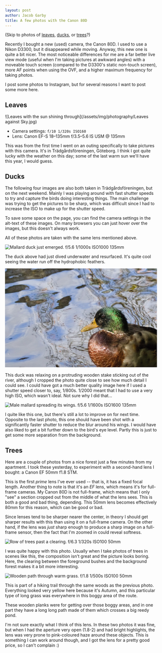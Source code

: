 ```yaml
---
layout: post
author: Jacob Garby
title: A few photos with the Canon 80D
---
```


(Skip to photos of [leaves](#leaves), [ducks](#ducks), or [trees](#trees)?)

Recently I bought a new (used) camera, the Canon 80D. I used to use a Nikon D3300, but it disappeared while moving. Anyway, this new one is quite a bit nicer. The most noticeable differences for me are a far better live view mode (useful when I'm taking pictures at awkward angles) with a moveable touch screen (compared to the D3300's static non-touch screen), more AF points when using the OVF, and a higher maximum frequency for taking photos.

I post some photos to Instagram, but for several reasons I want to post some more here.

## Leaves

![Leaves with the sun shining through](/assets/img/photography/Leaves against Sky.jpg)

 - Camera settings: `f/10 1/320s ISO160`
 - Lens: Canon EF-S 18–135mm f/3.5–5.6 IS USM @ 135mm

This was from the first time I went on an outing specifically to take pictures with this camera. It's in Trädgårdsföreningen, Göteborg. I think I got quite lucky with the weather on this day; some of the last warm sun we'll have this year, I would guess.

## Ducks

The following four images are also both taken in Trädgårdsföreningen, but on the next weekend. Mainly I was playing around with fast shutter speeds to try and capture the birds doing interesting things. The main challenge was trying to get the pictures to be sharp, which was difficult since I had to increase the ISO to make up for the shutter speed.

To save some space on the page, you can find the camera settings in the alt-text of these images. On many browsers you can just hover over the images, but this doesn't always work.

All of these photos are taken with the same lens mentioned above.

![Mallard duck just emerged. f/5.6 1/1000s ISO1000 135mm](/assets/img/photography/Covered_in_water_1.jpg)

The duck above had just dived underwater and resurfaced. It's quite cool seeing the water run off the hydrophobic feathers.

![Close crop of a mallard. f/5 1/2000s ISO2500 59mm](/assets/img/photography/Standing_on_wood_crop.jpg)

This duck was relaxing on a protruding wooden stake sticking out of the river, although I cropped the photo quite close to see how much detail I could see. I could have got a much better quality image here if I used a shutter speed closer to, say, 1/800s. 1/2000 meant that I had to use a very high ISO, which wasn't ideal. Not sure why I did that...

![Male mallard spreading its wings. f/5.6 1/1600s ISO1600 135mm](/assets/img/photography/Spread_wings_2.jpg)

I quite like this one, but there's still a lot to improve on for next time. Opposite to the last photo, this one should have been shot with a significantly faster shutter to reduce the blur around his wings. I would have also liked to get a bit further down to the bird's eye level. Partly this is just to get some more separation from the background.

## Trees

Here are a couple of photos from a nice forest just a few minutes from my apartment. I took these yesterday, to experiment with a second-hand lens I bought: a Canon EF 50mm f1.8 STM.

This is the first _prime_ lens I've ever used -- that is, it has a fixed focal length. Another thing to note is that it's an _EF_ lens, which means it's for full-frame cameras. My Canon 80D is not full-frame, which means that I only "see" a section cropped out from the middle of what the lens sees. This is both a good and bad thing, depending. This 50mm lens becomes effectively 80mm for this reason, which can be good or bad.

Since lenses tend to be sharper nearer the center, in theory I should get sharper results with this than using it on a full-frame camera. On the other hand, if the lens was _just_ sharp enough to produce a sharp image on a full-frame sensor, then the fact that I'm zoomed in could reveal softness.

![Row of trees past a clearing. f/6.3 1/320s ISO100 50mm](/assets/img/photography/trees_past_clearing.jpg)

I was quite happy with this photo. Usually when I take photos of trees in scenes like this, the composition isn't great and the picture looks boring. Here, the clearing between the foreground bushes and the background forest makes it a bit more interesting.

![Wooden path through warm grass. f/1.8 1/500s ISO100 50mm](/assets/img/photography/yellow_path.jpg)

This is part of a hiking trail through the same woods as the previous photo. Everything looked very yellow here because it's Autumn, and this particular type of long grass was everywhere in this boggy area of the route.

These wooden planks were for getting over those boggy areas, and in one part they have a long long path made of them which crosses a big reedy pond.

I'm not sure exactly what I think of this lens. In these two photos it was fine, but when I had the aperture very open (1.8-2) and had bright highlights, the lens was very prone to pink-coloured haze around these objects. This is something I can work around though, and I got the lens for a pretty good price, so I can't complain :)
